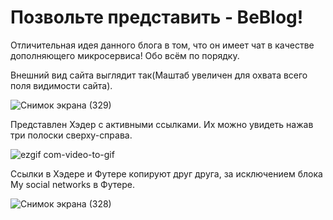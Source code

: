 # Позвольте представить - BeBlog!

Отличительная идея данного блога в том, что он имеет чат в качестве дополняющего микросервиса! Обо всём по порядку.

Внешний вид сайта выглядит так(Маштаб увеличен для охвата всего поля видимости сайта).

![Снимок экрана (329)](https://github.com/TimurKarkoshin/Blog_With_Chat/assets/144448914/9e27b3d6-8265-4e8a-92b9-6b3fb135aed4)

Представлен Хэдер с активными ссылками. Их можно увидеть нажав три полоски сверху-справа. 

![ezgif com-video-to-gif](https://github.com/TimurKarkoshin/Blog_With_Chat/assets/144448914/ca7b4b79-7ba8-4743-b65a-c4c8aab5ced4)

Ссылки в Хэдере и Футере копируют друг друга, за исключением блока My social networks в Футере.

![Снимок экрана (328)](https://github.com/TimurKarkoshin/Blog_With_Chat/assets/144448914/ddb59bda-51d3-42fc-95fc-7278bbf6e3b8)


